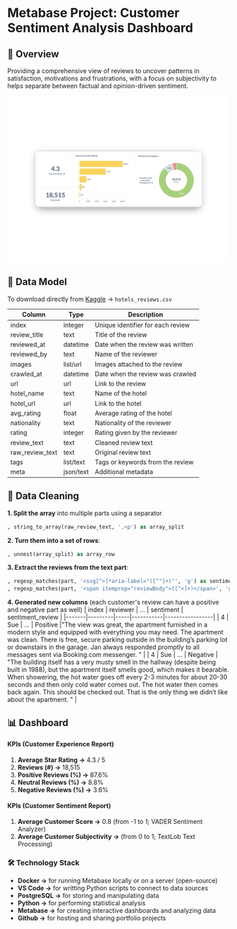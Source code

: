 # Metabase Project: Customer Sentiment Analysis Dashboard

## 📖 Overview
Providing a comprehensive view of reviews to uncover patterns in satisfaction, motivations and frustrations, with a focus on subjectivity to helps separate between factual and opinion-driven sentiment.

![Customer Experience Dashboard](screenshots/dash_cust_exp.png)

## 📁 Data Model

To download directly from [Kaggle](https://www.kaggle.com/datasets/thedevastator/booking-com-hotel-reviews/data) → `hotels_reviews.csv` 

| Column            | Type        | Description                          |
|------------------|------------|--------------------------------------|
| index             | integer    | Unique identifier for each review    |
| review_title      | text       | Title of the review                  |
| reviewed_at       | datetime   | Date when the review was written     |
| reviewed_by       | text       | Name of the reviewer                 |
| images            | list/url   | Images attached to the review        |
| crawled_at        | datetime   | Date when the review was crawled     |
| url               | url        | Link to the review                   |
| hotel_name        | text       | Name of the hotel                     |
| hotel_url         | url        | Link to the hotel                     |
| avg_rating        | float      | Average rating of the hotel          |
| nationality       | text       | Nationality of the reviewer          |
| rating            | integer    | Rating given by the reviewer         |
| review_text       | text       | Cleaned review text                  |
| raw_review_text   | text       | Original review text                  |
| tags              | list/text  | Tags or keywords from the review     |
| meta              | json/text  | Additional metadata                   |


## 🧹 Data Cleaning

**1. Split the array** into multiple parts using a separator
```sql
, string_to_array(raw_review_text, ',<p') as array_split
```

**2. Turn them into a set of rows**:
```sql
, unnest(array_split) as array_row
```
**3. Extract the reviews from the text part**:
```sql
, regexp_matches(part, '<svg[^>]*aria-label="([^"]+)"', 'g') as sentiment
, regexp_matches(part, '<span itemprop="reviewBody">([^<]+)</span>', 'g') AS sentiment_review
```

**4. Generated new columns** (each customer's review can have a positive and negative part as well)
| index | reviewer | ... | sentiment | sentiment_review |
|-------|---------|-----|-----------|-----------------|
| 4     | Sue   | ... | Positive  |"The view was great, the apartment furnished in a modern style and equipped with everything you may need. The apartment was clean. There is free, secure parking outside in the building’s parking lot or downstairs in the garage. Jan always responded promptly to all messages sent via Booking.com messenger.  " |
| 4     | Sue     | ... | Negative   | "The building itself has a very musty smell in the hallway (despite being built in 1988), but the apartment itself smells good, which makes it bearable. When showering, the hot water goes off every 2-3 minutes for about 20-30 seconds and then only cold water comes out. The hot water then comes back again. This should be checked out. That is the only thing we didn’t like about the apartment. " | 


## 📊 Dashboard 

#### KPIs (Customer Experience Report)
1. **Average Star Rating →** 4.3 / 5
2. **Reviews (#) →** 18,515
3. **Positive Reviews (%) →** 87.6%
4. **Neutral Reviews (%) →** 8.8%
5. **Negative Reviews (%) →** 3.6%

#### KPIs (Customer Sentiment Report)
1. **Average Customer Score →** 0.8 (from -1 to 1; VADER Sentiment Analyzer)
2. **Average Customer Subjectivity →** (from 0 to 1; TextLob Text Processing) 


### 🛠️ Technology Stack
- **Docker →** for running Metabase locally or on a server (open-source)
- **VS Code →** for writting Python scripts to connect to data sources
- **PostgreSQL →** for storing and manipulating data
- **Python →** for performing statistical analysis
- **Metabase →** for creating interactive dashboards and analyzing data
- **Github →** for hosting and sharing portfolio projects



